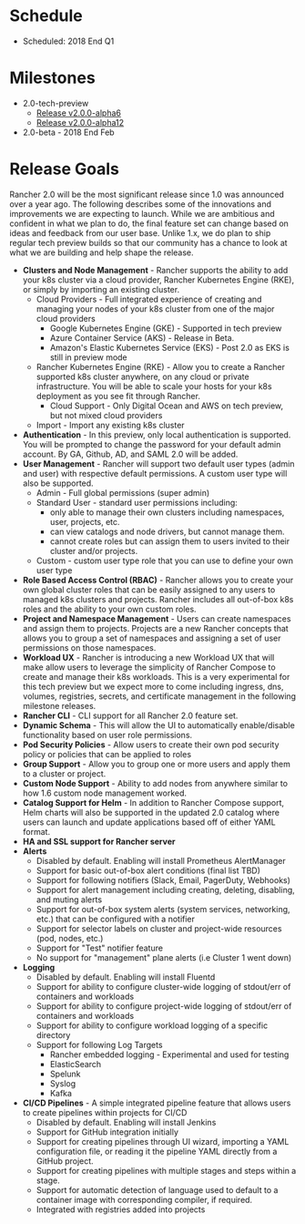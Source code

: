 # Schedule

* Scheduled: 2018 End Q1

# Milestones
* 2.0-tech-preview
  * [Release v2.0.0-alpha6](https://github.com/rancher/rancher/releases/tag/v2.0.0-alpha6)
  * [Release v2.0.0-alpha12](https://github.com/rancher/rancher/releases/tag/v2.0.0-alpha12)
* 2.0-beta - 2018 End Feb

# Release Goals
Rancher 2.0 will be the most significant release since 1.0 was announced over a year ago. The following describes some of the innovations and improvements we are expecting to launch.  While we are ambitious and confident in what we plan to do, the final feature set can change based on ideas and feedback from our user base.  Unlike 1.x, we do plan to ship regular tech preview builds so that our community has a chance to look at what we are building and help shape the release.

- **Clusters and Node Management** - Rancher supports the ability to add your k8s cluster via a cloud provider, Rancher Kubernetes Engine (RKE), or simply by importing an existing cluster.
  * Cloud Providers - Full integrated experience of creating and managing your nodes of your k8s cluster from one of the major cloud providers
    * Google Kubernetes Engine (GKE) - Supported in tech preview
    * Azure Container Service (AKS) - Release in Beta.
    * Amazon's Elastic Kubernetes Service (EKS) - Post 2.0 as EKS is still in preview mode
  * Rancher Kubernetes Engine (RKE) - Allow you to create a Rancher supported k8s cluster anywhere, on any cloud or private infrastructure.  You will be able to scale your hosts for your k8s deployment as you see fit through Rancher.
    * Cloud Support - Only Digital Ocean and AWS on tech preview, but not mixed cloud providers
  * Import - Import any existing k8s cluster
- **Authentication** - In this preview, only local authentication is supported.  You will be prompted to change the password for your default admin account.  By GA, Github, AD, and SAML 2.0 will be added.
- **User Management** - Rancher will support two default user types (admin and user) with respective default permissions.  A custom user type will also be supported.
    * Admin - Full global permissions (super admin)
    * Standard User - standard user permissions including:
      * only able to manage their own clusters including namespaces, user, projects, etc.
      * can view catalogs and node drivers, but cannot manage them.
      * cannot create roles but can assign them to users invited to their cluster and/or projects.
    * Custom - custom user type role that you can use to define your own user type
- **Role Based Access Control (RBAC)** - Rancher allows you to create your own global cluster roles that can be easily assigned to any users to managed k8s clusters and projects.  Rancher includes all out-of-box k8s roles and the ability to your own custom roles.
- **Project and Namespace Management** - Users can create namespaces and assign them to projects.  Projects are a new Rancher concepts that allows you to group a set of namespaces and assigning a set of user permissions on those namespaces.
- **Workload UX** - Rancher is introducing a new Workload UX that will make allow users to leverage the simplicity of Rancher Compose to create and manage their k8s workloads.  This is a very experimental for this tech preview but we expect more to come including ingress, dns, volumes, registries, secrets, and certificate management in the following milestone releases.
- **Rancher CLI** - CLI support for all Rancher 2.0 feature set.
- **Dynamic Schema** - This will allow the UI to automatically enable/disable functionality based on user role permissions.
- **Pod Security Policies** - Allow users to create their own pod security policy or policies that can be applied to roles
- **Group Support** - Allow you to group one or more users and apply them to a cluster or project.
- **Custom Node Support** - Ability to add nodes from anywhere similar to how 1.6 custom node management worked.
- **Catalog Support for Helm** - In addition to Rancher Compose support, Helm charts will also be supported in the updated 2.0 catalog where users can launch and update applications based off of either YAML format. 
- **HA and SSL support for Rancher server**
- **Alerts**
  * Disabled by default.  Enabling will install Prometheus AlertManager
  * Support for basic out-of-box alert conditions (final list TBD)
  * Support for following notifiers (Slack, Email, PagerDuty, Webhooks)
  * Support for alert management including creating, deleting, disabling, and muting alerts
  * Support for out-of-box system alerts (system services, networking, etc.) that can be configured with a notifier
  * Support for selector labels on cluster and project-wide resources (pod, nodes, etc.)
  * Support for "Test" notifier feature
  * No support for "management" plane alerts (i.e Cluster 1 went down)
- **Logging**
  * Disabled by default.  Enabling will install Fluentd
  * Support for ability to configure cluster-wide logging of stdout/err of containers and workloads
  * Support for ability to configure project-wide logging of stdout/err of containers and workloads
  * Support for ability to configure workload logging of a specific directory
  * Support for following Log Targets
    * Rancher embedded logging - Experimental and used for testing 
    * ElasticSearch
    * Spelunk
    * Syslog
    * Kafka
- **CI/CD Pipelines** - A simple integrated pipeline feature that allows users to create pipelines within projects for CI/CD
  * Disabled by default.  Enabling will install Jenkins
  * Support for GitHub integration initially
  * Support for creating pipelines through UI wizard, importing a YAML configuration file, or reading it the pipeline YAML directly from a GitHub project.
  * Support for creating pipelines with multiple stages and steps within a stage.
  * Support for automatic detection of language used to default to a container image with corresponding compiler, if required.
  * Integrated with registries added into projects

